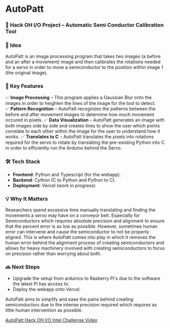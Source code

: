 # AutoPatt  

### 🚀 Hack OH I/O Project – Automatic Semi Conductor Calibration Tool

### 🧠 Idea  
AutoPatt is an image processing program that takes two images (a before and an after a movement) image and then calibrates the rotations needed for a servo in order to move a semiconductor to the position within image 1 (the original image).

### 🔑 Key Features  
✅ **Image Processing** – This program applies a Gaussian Blur onto the images in order to heighten the lines of the image for the tool to detect.  
✅ **Pattern Recognition** – AutoPatt recognizes the patterns between the before and after movement images to determine how much movement occured in pixels. 
✅ **Data Visualization** – AutoPatt generates an image with both images side by side and creates lines to show the user which points correlate to each other within the image for the user to understand how it works. 
✅ **Translates to C** – AutoPatt translates the pixels into rotations required for the servo to rotate by translating the pre-existing Python into C in order to efficiently run the Arduino behind the Servo.

### 🛠 Tech Stack  
- **Frontend**: Python and Typescript (for the webapp).
- **Backend**: Cython (C to Python and Python to C).
- **Deployment**: Vercel (work in progress)

### 💡 Why It Matters  
Researchers spend excessive time manually translating and finding the movements a servo may have on a conveyor belt. Especially for Semiconductors which requires absolute precision and alignment to ensure that the percent error is as low
as possible. However, sometimes human error can intervene and cause the semiconductor to not be properly aligned. This is where AutoPatt comes into play in which it removes the human error behind the alignment process 
of creating semiconductors and allows for heavy machinery involved with creating semiconductors to focus on precision rather than worrying about both. 

### 🔜 Next Steps  
- Upgrade the setup from arduinos to Rasberry Pi's due to the software the latest Pi has access to.
- Deploy the webapp onto Vercel.

AutoPatt aims to simplify and ease the pains behind creating semiconductors due to the intense precision required which requires as little human intervention as possible.

[AutoPatt Hack OH I/O Intel Challenge Video](https://youtu.be/oXoAR5Iaw-M)

